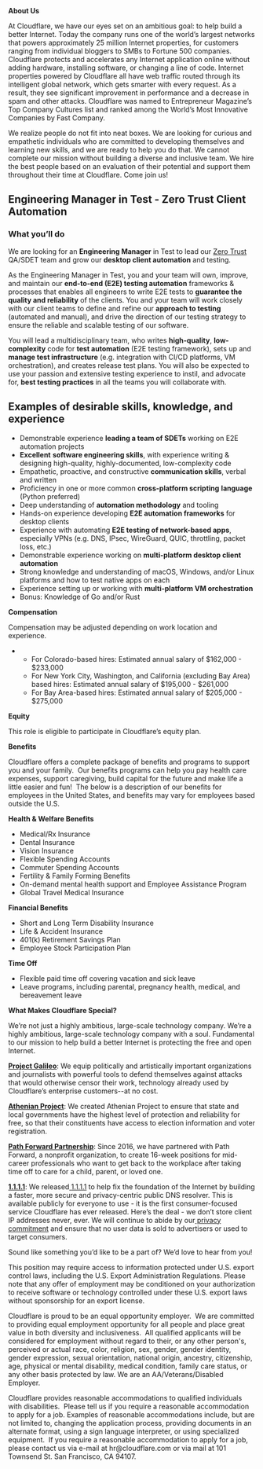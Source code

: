 <div class="content-intro">
	<div><strong>About Us</strong></div>
	<div>
		<p><span style="font-weight: 400;">At Cloudflare, we have our eyes set on an ambitious goal: to help build a better Internet. Today the company runs one of the world’s largest networks that powers approximately 25 million Internet properties, for customers ranging from individual bloggers to SMBs to Fortune 500 companies. Cloudflare protects and accelerates any Internet application online without adding hardware, installing software, or changing a line of code. Internet properties powered by Cloudflare all have web traffic routed through its intelligent global network, which gets smarter with every request. As a result, they see significant improvement in performance and a decrease in spam and other attacks. Cloudflare was named to Entrepreneur Magazine’s Top Company Cultures list and ranked among the World’s Most Innovative Companies by Fast Company.</span><span style="font-weight: 400;">&nbsp;</span></p>
		<p><span style="font-weight: 400;">We realize people do not fit into neat boxes. We are looking for curious and empathetic individuals who are committed to developing themselves and learning new skills, and we are ready to help you do that. We cannot complete our mission without building a diverse and inclusive team. We hire the best people based on an evaluation of their potential and support them throughout their time at Cloudflare. Come join us!&nbsp;</span></p>
	</div>
</div>
<h2>Engineering Manager in Test - Zero Trust Client Automation</h2>
<h3>What you’ll do</h3>
<p>We are looking for an <strong>Engineering Manager</strong> in Test to lead our <a href="https://www.cloudflare.com/zero-trust/">Zero Trust</a> QA/SDET team and grow our <strong>desktop client automation</strong> and testing.</p>
<p>As the Engineering Manager in Test, you and your team will own, improve, and maintain our&nbsp;<strong>end-to-end (E2E) testing automation</strong> frameworks &amp; processes that enables all engineers to write E2E tests to <strong>guarantee the quality and reliability</strong> of the clients. You and your team will work closely with our client teams to define and refine our <strong>approach to testing</strong> (automated and manual), and drive the direction of our testing strategy to ensure the reliable and scalable testing of our software.</p>
<p>You will lead a multidisciplinary team, who writes&nbsp;<strong>high-quality</strong>, <strong>low-complexity</strong> code for <strong>test automation</strong> (E2E testing framework), sets up and <strong>manage test infrastructure</strong> (e.g. integration with CI/CD platforms, VM orchestration), and creates release test plans. You will also be expected to use your passion and extensive testing experience to instil, and advocate for, <strong>best testing practices</strong> in all the teams you will collaborate with.</p>
<h2>Examples of desirable skills, knowledge, and experience</h2>
<ul>
	<li>Demonstrable experience <strong>leading a team of SDETs</strong> working on E2E automation projects</li>
	<li><strong>Excellent</strong> <strong>software engineering skills</strong>, with experience writing &amp; designing high-quality, highly-documented, low-complexity code</li>
	<li>Empathetic, proactive, and constructive <strong>communication skills</strong>, verbal and written</li>
	<li>Proficiency in one or more common <strong>cross-platform scripting</strong> <strong>language</strong> (Python preferred)</li>
	<li>Deep understanding of <strong>automation methodology</strong> and tooling</li>
	<li>Hands-on experience developing <strong>E2E automation frameworks</strong> for desktop clients</li>
	<li>Experience with automating <strong>E2E testing of network-based apps</strong>, especially VPNs (e.g. DNS, IPsec, WireGuard, QUIC, throttling, packet loss, etc.)</li>
	<li>Demonstrable experience working on <strong>multi-platform desktop client automation</strong></li>
	<li>Strong knowledge and understanding of macOS, Windows, and/or Linux platforms and how to test native apps on each</li>
	<li>Experience setting up or working with <strong>multi-platform VM orchestration</strong></li>
	<li>Bonus: Knowledge of Go and/or Rust</li>
</ul>
<p><strong>Compensation</strong></p>
<p>Compensation may be adjusted depending on work location and experience.</p>
<ul>
	<li>
		<ul>
			<li>For Colorado-based hires: Estimated annual salary of $162,000 - $233,000</li>
			<li>For New York City, Washington, and California (excluding Bay Area) based hires: Estimated annual salary of $195,000 - $261,000</li>
			<li>For Bay Area-based hires: Estimated annual salary of $205,000 - $275,000</li>
		</ul>
	</li>
</ul>
<p><strong>Equity</strong></p>
<p>This role is eligible to participate in Cloudflare’s equity plan.</p>
<p><strong>Benefits</strong></p>
<p>Cloudflare offers a complete package of benefits and programs to support you and your family.&nbsp; Our benefits programs can help you pay health care expenses, support caregiving, build capital for the future and make life a little easier and fun!&nbsp; The below is a description of our benefits for employees in the United States, and benefits may vary for employees based outside the U.S.</p>
<p><strong>Health &amp; Welfare Benefits</strong></p>
<ul>
	<li>Medical/Rx Insurance</li>
	<li>Dental Insurance</li>
	<li>Vision Insurance</li>
	<li>Flexible Spending Accounts</li>
	<li>Commuter Spending Accounts</li>
	<li>Fertility &amp; Family Forming Benefits</li>
	<li>On-demand mental health support and Employee Assistance Program</li>
	<li>Global Travel Medical Insurance</li>
</ul>
<p><strong>Financial Benefits</strong></p>
<ul>
	<li>Short and Long Term Disability Insurance</li>
	<li>Life &amp; Accident Insurance</li>
	<li>401(k) Retirement Savings Plan</li>
	<li>Employee Stock Participation Plan</li>
</ul>
<p><strong>Time Off</strong></p>
<ul>
	<li>Flexible paid time off covering vacation and sick leave</li>
	<li>Leave programs, including parental, pregnancy health, medical, and bereavement leave</li>
</ul>
<div class="content-conclusion">
	<p><strong>What Makes Cloudflare Special?</strong></p>
	<p><span style="font-weight: 400;">We’re not just a highly ambitious, large-scale technology company. We’re a highly ambitious, large-scale technology company with a soul. Fundamental to our mission to help build a better Internet is protecting the free and open Internet.</span></p>
	<p><a href="https://blog.cloudflare.com/protecting-free-expression-online/"><strong>Project Galileo</strong></a><span style="font-weight: 400;">: We equip politically and artistically important organizations and journalists with powerful tools to defend themselves against attacks that would otherwise censor their work, technology already used by Cloudflare’s enterprise customers--at no cost.</span></p>
	<p><strong><a href="https://www.cloudflare.com/athenian/">Athenian Project</a></strong><span style="font-weight: 400;">: We created Athenian Project to ensure that state and local governments have the highest level of protection and reliability for free, so that their constituents have access to election information and voter registration.</span></p>
	<p><a href="https://blog.cloudflare.com/tag/path-forward/"><strong>Path Forward Partnership</strong></a><span style="font-weight: 400;">: Since 2016, we have partnered with Path Forward, a nonprofit organization, to create 16-week positions for mid-career professionals who want to get back to the workplace after taking time off to care for a child, parent, or loved one.</span></p>
	<p><a href="https://1.1.1.1/"><strong>1.1.1.1</strong></a><span style="font-weight: 400;">: We released</span><a href="https://1.1.1.1/"> <span style="font-weight: 400;">1.1.1.1</span></a><span style="font-weight: 400;"> to help fix the foundation of the Internet by building a faster, more secure and privacy-centric public DNS resolver. This is available publicly for everyone to use - it is the first consumer-focused service Cloudflare has ever released. Here’s the deal - we don’t store client IP addresses never, ever. We will continue to abide by our</span><a href="https://developers.cloudflare.com/1.1.1.1/privacy/public-dns-resolver"> privacy commitment</a><span style="font-weight: 400;"> and ensure that no user data is sold to advertisers or used to target consumers.</span></p>
	<p><span style="font-weight: 400;">Sound like something you’d like to be a part of? We’d love to hear from you!</span></p>
	<p><span style="font-weight: 400;">This position may require access to information protected under U.S. export control laws, including the U.S. Export Administration Regulations. Please note that any offer of employment may be conditioned on your authorization to receive software or technology controlled under these U.S. export laws without sponsorship for an export license.</span></p>
	<p><span style="font-weight: 400;">Cloudflare is proud to be an equal opportunity employer. &nbsp;We are committed to providing equal employment opportunity for all people and place great value in both diversity and inclusiveness. &nbsp;All qualified applicants will be considered for employment without regard to their, or any other person's, perceived or actual</span> <span style="font-weight: 400;">race, color, religion, sex, gender, gender identity, gender expression, sexual orientation, national origin, ancestry, citizenship, age, physical or mental disability, medical condition, family care status, or any other basis protected by law. </span><span style="font-weight: 400;">We are an AA/Veterans/Disabled Employer.</span></p>
	<p><span style="font-weight: 400;">Cloudflare provides reasonable accommodations to qualified individuals with disabilities. &nbsp;Please tell us if you require a reasonable accommodation to apply for a job. Examples of reasonable accommodations include, but are not limited to, changing the application process, providing documents in an alternate format, using a sign language interpreter, or using specialized equipment. &nbsp;If you require a reasonable accommodation to apply for a job, please contact us via e-mail at </span><span style="font-weight: 400;">hr@cloudflare.com</span><span style="font-weight: 400;"> or via mail at 101 Townsend St. San Francisco, CA 94107.</span></p>
</div>